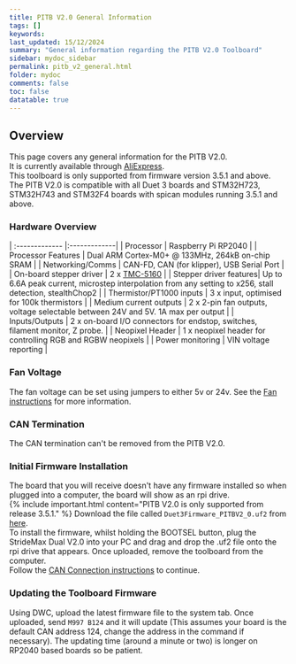 ```yaml
---
title: PITB V2.0 General Information
tags: []
keywords: 
last_updated: 15/12/2024
summary: "General information regarding the PITB V2.0 Toolboard"
sidebar: mydoc_sidebar
permalink: pitb_v2_general.html
folder: mydoc
comments: false
toc: false
datatable: true
---
```


## Overview

This page covers any general information for the PITB V2.0.  
It is currently available through [AliExpress](https://s.click.aliexpress.com/e/_oD2q00j).  
This toolboard is only supported from firmware version 3.5.1 and above.  
The PITB V2.0 is compatible with all Duet 3 boards and STM32H723, STM32H743 and STM32F4 boards with spican modules running 3.5.1 and above.  

### Hardware Overview

<div class="datatable-begin"></div>

| :------------- |:-------------|
| Processor | Raspberry Pi RP2040 |
| Processor Features | Dual ARM Cortex-M0+ @ 133MHz, 264kB on-chip SRAM |
| Networking/Comms | CAN-FD, CAN (for klipper), USB Serial Port |
| On-board stepper driver | 2 x [TMC-5160](https://www.analog.com/en/products/tmc5160.html) |
| Stepper driver features| Up to 6.6A peak current, microstep interpolation from any setting to x256, stall detection, stealthChop2 |
| Thermistor/PT1000 inputs | 3 x input, optimised for 100k thermistors |
| Medium current outputs | 2 x 2-pin fan outputs, voltage selectable between 24V and 5V. 1A max per output |
| Inputs/Outputs | 2 x on-board I/O connectors for endstop, switches, filament monitor, Z probe. |
| Neopixel Header | 1 x neopixel header for controlling RGB and RGBW neopixels |
| Power monitoring | VIN voltage reporting |

<div class="datatable-end"></div>

### Fan Voltage

The fan voltage can be set using jumpers to either 5v or 24v. See the [Fan instructions](pitb_v2_fans.html) for more information.

### CAN Termination

The CAN termination can't be removed from the PITB V2.0.

### Initial Firmware Installation

The board that you will receive doesn't have any firmware installed so when plugged into a computer, the board will show as an rpi drive.  
{% include important.html content="PITB V2.0 is only supported from release 3.5.1." %}
Download the file called `Duet3Firmware_PITBV2_0.uf2` from [here]({{site.latestStableFirmware}}/expansion).  
To install the firmware, whilst holding the BOOTSEL button, plug the StrideMax Dual V2.0 into your PC and drag and drop the .uf2 file onto the rpi drive that appears. Once uploaded, remove the toolboard from the computer.  
Follow the [CAN Connection instructions](pitb_v2_can_connection.html) to continue.  

### Updating the Toolboard Firmware

Using DWC, upload the latest firmware file to the system tab. Once uploaded, send `M997 B124` and it will update (This assumes your board is the default CAN address 124, change the address in the command if necessary). The updating time (around a minute or two) is longer on RP2040 based boards so be patient.  
